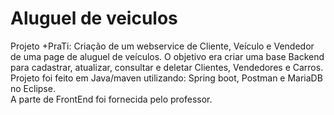 # Aluguel de veiculos
Projeto +PraTi: Criação de um webservice de Cliente, Veículo e Vendedor de uma page de aluguel de veículos.
O objetivo era criar uma base Backend para cadastrar, atualizar, consultar e deletar Clientes, Vendedores e Carros.  
Projeto foi feito em Java/maven utilizando: Spring boot, Postman e MariaDB no Eclipse.  
A parte de FrontEnd foi fornecida pelo professor.  
